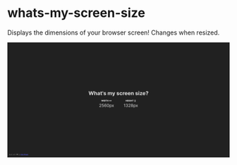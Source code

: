 # whats-my-screen-size
Displays the dimensions of your browser screen! Changes when resized.

![Screenshot of what's my screen size website](/public/whats-my-screen-size-screenshot.png?raw=true "Screenshot of what's my screen size website")